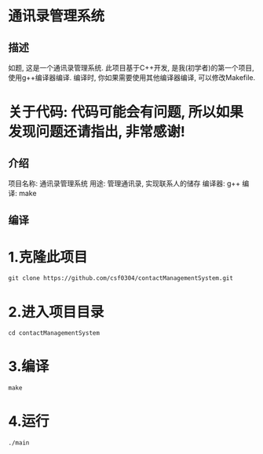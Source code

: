 # 通讯录管理系统

## 描述
如题,  这是一个通讯录管理系统. 此项目基于C++开发, 是我(初学者)的第一个项目, 使用g++编译器编译. 编译时, 你如果需要使用其他编译器编译, 可以修改Makefile.

# 关于代码: 代码可能会有问题, 所以如果发现问题还请指出, 非常感谢!

## 介绍
项目名称: 通讯录管理系统
用途: 管理通讯录, 实现联系人的储存
编译器: g++
编译: make

## 编译
# 1.克隆此项目
```
git clone https://github.com/csf0304/contactManagementSystem.git
```
# 2.进入项目目录
``` 
cd contactManagementSystem
```
# 3.编译
```
make
```
# 4.运行
```
./main
```
